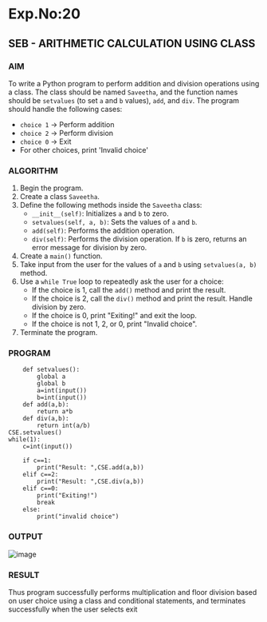 # Exp.No:20  
## SEB - ARITHMETIC CALCULATION USING CLASS

### AIM  
To write a Python program to perform addition and division operations using a class. The class should be named `Saveetha`, and the function names should be `setvalues` (to set `a` and `b` values), `add`, and `div`. The program should handle the following cases:  
- `choice 1` → Perform addition  
- `choice 2` → Perform division  
- `choice 0` → Exit  
- For other choices, print 'Invalid choice'

### ALGORITHM

1. Begin the program.  
2. Create a class `Saveetha`.  
3. Define the following methods inside the `Saveetha` class:  
   - `__init__(self)`: Initializes `a` and `b` to zero.  
   - `setvalues(self, a, b)`: Sets the values of `a` and `b`.  
   - `add(self)`: Performs the addition operation.  
   - `div(self)`: Performs the division operation. If `b` is zero, returns an error message for division by zero.  
4. Create a `main()` function.  
5. Take input from the user for the values of `a` and `b` using `setvalues(a, b)` method.  
6. Use a `while True` loop to repeatedly ask the user for a choice:  
   - If the choice is 1, call the `add()` method and print the result.  
   - If the choice is 2, call the `div()` method and print the result. Handle division by zero.  
   - If the choice is 0, print "Exiting!" and exit the loop.  
   - If the choice is not 1, 2, or 0, print "Invalid choice".  
7. Terminate the program.

### PROGRAM

```class CSE:
    def setvalues():
        global a
        global b
        a=int(input())
        b=int(input())
    def add(a,b):
        return a*b
    def div(a,b):
        return int(a/b)
CSE.setvalues()
while(1):
    c=int(input())
     
    if c==1:
        print("Result: ",CSE.add(a,b))
    elif c==2:
        print("Result: ",CSE.div(a,b))
    elif c==0:
        print("Exiting!")
        break
    else:
        print("invalid choice")

```
### OUTPUT

![image](https://github.com/user-attachments/assets/bdfcbf6e-ef4a-460b-9656-12a29a0c2308)


### RESULT
Thus program successfully performs multiplication and floor division based on user choice using a class and conditional statements, and terminates successfully when the user selects exit
